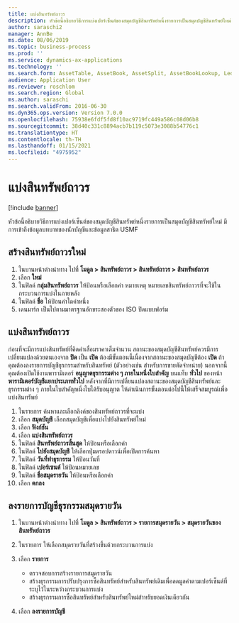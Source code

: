 ```yaml
---
title: แบ่งสินทรัพย์ถาวร
description: หัวข้อนี้อธิบายวิธีการแบ่งเปอร์เซ็นต์ของสมุดบัญชีสินทรัพย์หนึ่งรายการเป็นสมุดบัญชีสินทรัพย์ใหม่
author: saraschi2
manager: AnnBe
ms.date: 08/06/2019
ms.topic: business-process
ms.prod: ''
ms.service: dynamics-ax-applications
ms.technology: ''
ms.search.form: AssetTable, AssetBook, AssetSplit, AssetBookLookup, LedgerJournalTable, LedgerJournalTransAsset
audience: Application User
ms.reviewer: roschlom
ms.search.region: Global
ms.author: saraschi
ms.search.validFrom: 2016-06-30
ms.dyn365.ops.version: Version 7.0.0
ms.openlocfilehash: 75938e6fdf5fd8f10ac9719fc449a586c08d06b8
ms.sourcegitcommit: 38d40c331c8894acb7b119c5073e3088b54776c1
ms.translationtype: HT
ms.contentlocale: th-TH
ms.lasthandoff: 01/15/2021
ms.locfileid: "4975952"
---
```

# <a name="split-a-fixed-asset"></a>แบ่งสินทรัพย์ถาวร

[!include [banner](../../includes/banner.md)]

หัวข้อนี้อธิบายวิธีการแบ่งเปอร์เซ็นต์ของสมุดบัญชีสินทรัพย์หนึ่งรายการเป็นสมุดบัญชีสินทรัพย์ใหม่ มีการเข้าถึงข้อมูลบทบาทของนักบัญชีและข้อมูลสาธิต USMF

## <a name="create-a-new-fixed-asset"></a>สร้างสินทรัพย์ถาวรใหม่

1. ในบานหน้าต่างนำทาง ไปที่ **โมดูล \> สินทรัพย์ถาวร \> สินทรัพย์ถาวร \> สินทรัพย์ถาวร**
2. เลือก **ใหม่**
3. ในฟิลด์ **กลุ่มสินทรัพย์ถาวร** ให้ป้อนหรือเลือกค่า หมายเหตุ หมายเลขสินทรัพย์ถาวรที่จะใช้ในกระบวนการแบ่งในภายหลัง
4. ในฟิลด์ **ชื่อ** ให้ป้อนค่าใดค่าหนึ่ง
5. เดนมาร์ก เป็นไปตามมาตรฐานอักขระสองตัวของ ISO ปิดแบบฟอร์ม

## <a name="split-a-fixed-asset"></a>แบ่งสินทรัพย์ถาวร

ก่อนที่จะมีการแบ่งสินทรัพย์ที่คิดค่าเสื่อมราคาเต็มจำนวน สถานะของสมุดบัญชีสินทรัพย์ควรมีการเปลี่ยนแปลงด้วยตนเองจาก **ปิด** เป็น **เปิด** ต้องมีขั้นตอนนี้เนื่องจากสถานะของสมุดบัญชีต้อง **เปิด** ถ้าคุณต้องลงรายการบัญชีธุรกรรมสำหรับสินทรัพย์ (ตัวอย่างเช่น สำหรับการขายตัดจำหน่าย) นอกจากนี้คุณต้องเปิดใช้งานพารามิเตอร์ **อนุญาตธุรกรรมต่าง ๆ ภายในหนึ่งใบสำคัญ** บนแท็บ **ทั่วไป** ของหน้า **พารามิเตอร์บัญชีแยกประเภททั่วไป** หลังจากที่มีการเปลี่ยนแปลงสถานะของสมุดบัญชีสินทรัพย์และธุรกรรมต่าง ๆ ภายในใบสำคัญหนึ่งใบได้รับอนุญาต ให้ดำเนินการขั้นตอนต่อไปนี้ให้เสร็จสมบูรณ์เพื่อแบ่งสินทรัพย์

1. ในรายการ ค้นหาและเลือกลิงค์ของสินทรัพย์ถาวรที่จะแบ่ง
2. เลือก **สมุดบัญชี** เลือกสมุดบัญชีเพื่อแบ่งไปยังสินทรัพย์ใหม่
3. เลือก **ฟังก์ชัน**
4. เลือก **แบ่งสินทรัพย์ถาวร**
5. ในฟิลด์ **สินทรัพย์ถาวรสิ้นสุด** ให้ป้อนหรือเลือกค่า
6. ในฟิลด์ **ไปยังสมุดบัญชี** ให้เลือกปุ่มดรอปดาวน์เพื่อเปิดการค้นหา
7. ในฟิลด์ **วันที่ทำธุรกรรม** ให้ป้อนวันที่
8. ในฟิลด์ **เปอร์เซนต์** ให้ป้อนหมายเลข
9. ในฟิลด์ **ชื่อสมุดรายวัน** ให้ป้อนหรือเลือกค่า
10. เลือก **ตกลง**

## <a name="post-the-journal-transaction"></a>ลงรายการบัญชีธุรกรรมสมุดรายวัน

1. ในบานหน้าต่างนำทาง ไปที่ **โมดูล \> สินทรัพย์ถาวร \> รายการสมุดรายวัน \> สมุดรายวันของสินทรัพย์ถาวร**
2. ในรายการ ให้เลือกสมุดรายวันที่สร้างขึ้นด้วยกระบวนการแบ่ง
3. เลือก **รายการ**

    - ตรวจสอบการสร้างรายการสมุดรายวัน 
    - สร้างธุรกรรมการปรับปรุงการซื้อสินทรัพย์สำหรับสินทรัพย์เดิมเพื่อลดมูลค่าตามเปอร์เซ็นต์ที่ระบุไว้ในระหว่างกระบวนการแบ่ง 
    - สร้างธุรกรรมการซื้อสินทรัพย์สำหรับสินทรัพย์ใหม่สำหรับยอดเงินเดียวกัน

4. เลือก **ลงรายการบัญชี**
